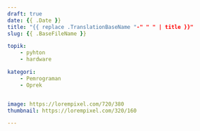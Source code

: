 ```yaml
---
draft: true
date: {{ .Date }}
title: "{{ replace .TranslationBaseName "-" " " | title }}"
slug: {{ .BaseFileName }}

topik:
    - pyhton
    - hardware 

kategori:
    - Pemrograman
    - Oprek


image: https://lorempixel.com/720/380
thumbnail: https://lorempixel.com/320/160

---
```

